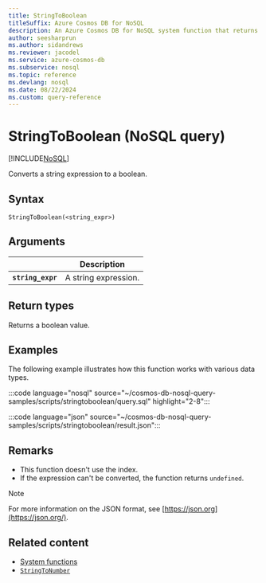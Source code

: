 ```yaml
---
title: StringToBoolean
titleSuffix: Azure Cosmos DB for NoSQL
description: An Azure Cosmos DB for NoSQL system function that returns a string expression converted to a boolean.
author: seesharprun
ms.author: sidandrews
ms.reviewer: jacodel
ms.service: azure-cosmos-db
ms.subservice: nosql
ms.topic: reference
ms.devlang: nosql
ms.date: 08/22/2024
ms.custom: query-reference
---
```


# StringToBoolean (NoSQL query)

[!INCLUDE[NoSQL](../../includes/appliesto-nosql.md)]

Converts a string expression to a boolean.
  
## Syntax
  
```nosql
StringToBoolean(<string_expr>)  
```  

## Arguments

| | Description |
| --- | --- |
| **`string_expr`** | A string expression. |

## Return types

Returns a boolean value.
  
## Examples
  
The following example illustrates how this function works with various data types.

:::code language="nosql" source="~/cosmos-db-nosql-query-samples/scripts/stringtoboolean/query.sql" highlight="2-8":::

:::code language="json" source="~/cosmos-db-nosql-query-samples/scripts/stringtoboolean/result.json":::

## Remarks

- This function doesn't use the index.
- If the expression can't be converted, the function returns `undefined`.

> [!NOTE]
> For more information on the JSON format, see [https://json.org](https://json.org/).

## Related content

- [System functions](system-functions.yml)
- [`StringToNumber`](stringtonumber.md)
